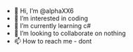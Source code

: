 - 👋 Hi, I’m @alphaXX6
- 👀 I’m interested in coding
- 🌱 I’m currently learning c#
- 💞️ I’m looking to collaborate on nothing
- 📫 How to reach me - dont

<!---
alphaXX6/alphaXX6 is a ✨ special ✨ repository because its `README.md` (this file) appears on your GitHub profile.
You can click the Preview link to take a look at your changes.
--->
